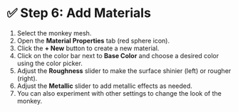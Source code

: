 # ✅ Step 6: Add Materials

1. Select the monkey mesh.
2. Open the **Material Properties** tab (red sphere icon).
3. Click the **+ New** button to create a new material.
4. Click on the color bar next to **Base Color** and choose a desired color using the color picker.
5. Adjust the **Roughness** slider to make the surface shinier (left) or rougher (right).
6. Adjust the **Metallic** slider to add metallic effects as needed.
7. You can also experiment with other settings to change the look of the monkey.
